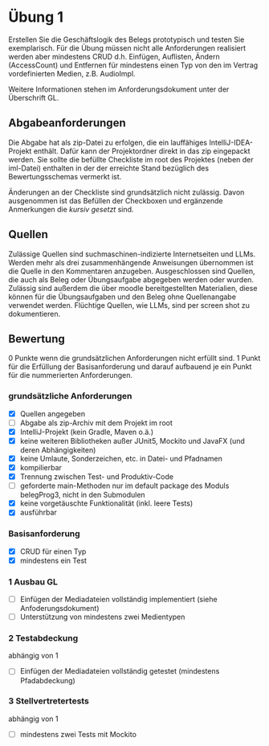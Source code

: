 # Übung 1
Erstellen Sie die Geschäftslogik des Belegs prototypisch und testen Sie exemplarisch. Für die Übung müssen nicht alle Anforderungen realisiert werden aber mindestens CRUD d.h. Einfügen, Auflisten, Ändern (AccessCount) und Entfernen für mindestens einen Typ von den im Vertrag vordefinierten Medien, z.B. AudioImpl.

Weitere Informationen stehen im Anforderungsdokument unter der Überschrift GL.

## Abgabeanforderungen
Die Abgabe hat als zip-Datei zu erfolgen, die ein lauffähiges IntelliJ-IDEA-Projekt enthält. Dafür kann der Projektordner direkt in das zip eingepackt werden. Sie sollte die befüllte Checkliste im root des Projektes (neben der iml-Datei) enthalten in der der erreichte Stand bezüglich des Bewertungsschemas vermerkt ist.

Änderungen an der Checkliste sind grundsätzlich nicht zulässig. Davon ausgenommen ist das Befüllen der Checkboxen und ergänzende Anmerkungen die _kursiv gesetzt_ sind.

## Quellen
Zulässige Quellen sind suchmaschinen-indizierte Internetseiten und LLMs. Werden mehr als drei zusammenhängende Anweisungen übernommen ist die Quelle in den Kommentaren anzugeben. Ausgeschlossen sind Quellen, die auch als Beleg oder Übungsaufgabe abgegeben werden oder wurden. Zulässig sind außerdem die über moodle bereitgestellten Materialien, diese können für die Übungsaufgaben und den Beleg ohne Quellenangabe verwendet werden.
Flüchtige Quellen, wie LLMs, sind per screen shot zu dokumentieren.

## Bewertung
0 Punkte wenn die grundsätzlichen Anforderungen nicht erfüllt sind. 1 Punkt für die Erfüllung der Basisanforderung und darauf aufbauend je ein Punkt für die nummerierten Anforderungen.

### grundsätzliche Anforderungen
- [X] Quellen angegeben
- [ ] Abgabe als zip-Archiv mit dem Projekt im root
- [X] IntelliJ-Projekt (kein Gradle, Maven o.ä.)
- [X] keine weiteren Bibliotheken außer JUnit5, Mockito und JavaFX (und deren Abhängigkeiten)
- [X] keine Umlaute, Sonderzeichen, etc. in Datei- und Pfadnamen
- [X] kompilierbar
- [X] Trennung zwischen Test- und Produktiv-Code
- [ ] geforderte main-Methoden nur im default package des Moduls belegProg3, nicht in den Submodulen
- [X] keine vorgetäuschte Funktionalität (inkl. leere Tests)
- [X] ausführbar

### Basisanforderung
- [X] CRUD für einen Typ
- [X] mindestens ein Test

### 1 Ausbau GL
- [ ] Einfügen der Mediadateien vollständig implementiert (siehe Anfoderungsdokument)
- [ ] Unterstützung von mindestens zwei Medientypen

### 2 Testabdeckung
abhängig von 1
- [ ] Einfügen der Mediadateien vollständig getestet (mindestens Pfadabdeckung)

### 3 Stellvertretertests
abhängig von 1
- [ ] mindestens zwei Tests mit Mockito

